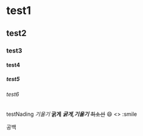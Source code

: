 # test1
## test2
### test3
#### test4
##### test5
###### test6
testNading
*기울기*
**굵게**
***굵게,기울기***
~~최소선~~
😄 <> :smile 


공백
